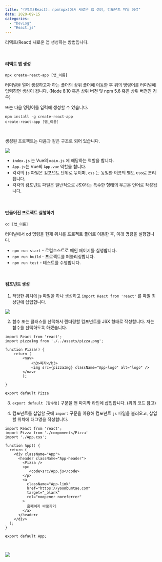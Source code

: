 ```yaml
---
title: "리액트(React): npm(npx)에서 새로운 앱 생성, 컴포넌트 파일 생성"
date: 2020-09-15
categories: 
  - "DevLog"
  - "React.js"
---
```


리액트(React) 새로운 앱 생성하는 방법입니다.

 

#### **리액트 앱 생성**

```
npx create-react-app [앱_이름]
```

터미널을 열어 생성하고자 하는 폴더의 상위 폴더에 이동한 후 위의 명령어를 터미널에 입력하면 생성이 됩니다. (Node 8.10 혹은 상위 버전 및 npm 5.6 혹은 상위 버전인 경우)

또는 다음 명령어를 입력해 생성할 수 있습니다.

```
npm install -g create-react-app
create-react-app [앱_이름]
```

 

생성된 프로젝트는 다음과 같은 구조로 되어 있습니다.

 ![](/assets/img/wp-content/uploads/2020/09/스크린샷-2020-09-15-오후-2.11.08.png)

- `index.js` 는 Vue의 `main.js` 에 해당하는 역할을 합니다.
- `App.js`는 Vue의 `App.vue` 역할을 합니다.
- 각각의 `js` 파일은 컴포넌트 단위로 묶이며, `css` 는 동일한 이름의 별도 css로 분리됩니다.
- 각각의 컴포넌트 파일은 일반적으로 JSX라는 특수한 형태의 무근본 언어로 작성됩니다.

 

#### **만들어진 프로젝트 실행하기**

```
cd [앱_이름]
```

터미널에서 cd 명령을 현재 위치를 프로젝트 폴더로 이동한 후, 아래 명령을 실행합니다.

- `npm run start` - 로컬호스트로 메인 페이지를 실행합니다.
- `npm run build` - 프로젝트를 퍼블리싱합니다.
- `npm run test` - 테스트를 수행합니다.

 

#### **컴포넌트 생성**

1) 적당한 위치에 js 파일을 하나 생성하고 `import React from 'react'` 를 파일 최상단에 삽입합니다.

 ![](/assets/img/wp-content/uploads/2020/09/스크린샷-2020-09-15-오후-2.32.27.png)

2) 함수 또는 클래스를 선택해서 렌더링할 컴포넌트를 JSX 형태로 작성합니다. 저는 함수를 선택하도록 하겠습니다.

```
import React from 'react';
import pizzaImg from './../assets/pizza.png';

function Pizza() {
    return (
        <nav>
            <h3>피자</h3>
            <img src={pizzaImg} className="App-logo" alt="logo" />
        </nav>
        );

}

export default Pizza
```

3) `export default [함수명]` 구문을 맨 마지막 라인에 삽입합니다. (위의 코드 참고)

4) 컴포넌트를 삽입할 곳에 `import` 구문을 이용해 컴포넌트 `js` 파일을 불러오고, 삽입할 위치에 태그명을 작성합니다.

```
import React from 'react';
import Pizza from './components/Pizza'
import './App.css';

function App() {
  return (
    <div className="App">
      <header className="App-header">
        <Pizza />
        <p>
           <code>src/App.js</code> 
        </p>
        <a
          className="App-link"
          href="https://yoonbumtae.com"
          target="_blank"
          rel="noopener noreferrer"
        >
          홈페이지 바로가기
        </a>
      </header>
    </div>
  );
}

export default App;
```

 

 ![](/assets/img/wp-content/uploads/2020/09/스크린샷-2020-09-15-오후-2.36.46.png)
